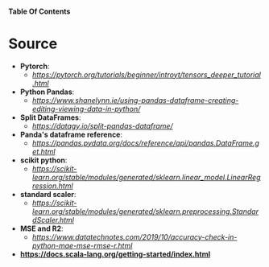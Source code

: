 #### Table Of Contents






# Source
* **Pytorch**:
    * *https://pytorch.org/tutorials/beginner/introyt/tensors_deeper_tutorial.html*
* **Python Pandas**:
    * *https://www.shanelynn.ie/using-pandas-dataframe-creating-editing-viewing-data-in-python/*
* **Split DataFrames**:
    * *https://datagy.io/split-pandas-dataframe/*
* **Panda's dataframe reference**:
    * *https://pandas.pydata.org/docs/reference/api/pandas.DataFrame.get.html*
* **scikit python**: 
    * *https://scikit-learn.org/stable/modules/generated/sklearn.linear_model.LinearRegression.html*
* **standard scaler**:
    * *https://scikit-learn.org/stable/modules/generated/sklearn.preprocessing.StandardScaler.html*
* **MSE and R2**:
    * *https://www.datatechnotes.com/2019/10/accuracy-check-in-python-mae-mse-rmse-r.html*
* **https://docs.scala-lang.org/getting-started/index.html**
